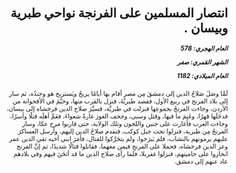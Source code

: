 <h1 dir="rtl">انتصار المسلمين على الفرنجة نواحي طبرية وبيسان .</h1>

<h5 dir="rtl">العام الهجري:  578

الشهر القمري: صفر

العام الميلادي: 1182</h5>

<p dir="rtl">لَمَّا وصَلَ صَلاحُ الدين إلى دمشقَ مِن مصر أقام بها أيامًا يريحُ ويَستريح هو وجندُه، ثم سار إلى بلاد الفرنج في ربيع الأول، فقصد طبريَّةَ، فنزل بالقرب منها، وخيَّمَ في الأقحوانة من الأردن، وجاءت الفرنجُ بجموعِها فنزلت في طبريَّة، فسيَّرَ صلاح الدين فرخشاه إلى بيسان، فدخَلَها قهرًا، وغَنِمَ ما فيها، وقتل وسبى، وجحف الغورَ غارةً شعواءَ، فعَمَّ أهلَه قتلًا وأسرًا، وجاءت العرب فأغارت على جنين واللجون وتلك الولاية، حتى قاربوا مرج عكا، وسار الفرنجُ مِن طبرية، فنزلوا تحت جبل كوكب، فتقدم صلاحُ الدين إليهم، وأرسل العساكرَ عليهم يرمونهم بالنشاب، فلم يَبرَحوا، ولم يتحَرَّكوا للقتال، فأمَرَ ابني أخيه تقي الدين عمر وعز الدين فرخشاه، فحملا على الفرنجِ فيمن معهما، فقاتلوا قتالًا شديدًا، ثم إنَّ الفرنج انحازوا على حاميتهم، فنزلوا غفربلا، فلما رأى صلاح الدين ما قد أثخَنَ فيهم وفي بلادهم عاد عنهم إلى دمشق.</p></br>
